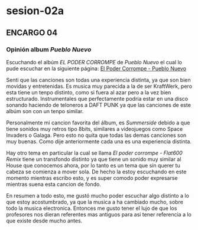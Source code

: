 # sesion-02a

## ENCARGO 04

### Opinión album *Pueblo Nuevo*

Escuchando el albúm *EL PODER CORROMPE* de *Pueblo Nuevo* el cual lo pude escuchar en la siguiente página: [El Poder Corrompe - Pueblo Nuevo](https://pueblonuevo.cl/catalogo/el-poder-corrompe/)

Senti que las canciones son todas una experiencia distinta, ya que son bien movidas y entretenidas. Es musica muy parecida a la de ser KraftWerk, pero esta tiene un tenpo distinto, como si fuera al azar pero a la vez bien estructurado. Instrumentales que perfectamente podria estar en una disco sonando haciendo de teloneros a DAFT PUNK ya que las canciones de este albúm son con un tenpo similar.

Personalmente mi cancion favorita del álbum, es *Summerside* debido a que tiene sonidos muy retros tipo 8bits, similares a videojuegos como Space Invaders o Galaga. Pero esto no quita que todas las demas canciones son muy buenas. Como dije anteriormente cada una es una experiencia distinta.

Hay otro tema en particular la cual se llama *El poder corrompe - Flat600 Remix* tiene un transfondo distinto ya que tiene un sonido muy similar al House que conocemos ahora, por lo tanto es un tema que sin querer tu cabeza se comienza a mover sola. De hecho la estoy escuchando en este momento mientras escribo esto, y es super comodo poder expresarse mientras suena esta cancion de fondo.

En resumen a todo esto, me gustó mucho poder escuchar algo distinto a lo que estoy acostumbrado, ya que la musica a ha cambiado mucho, sobre todo la musica electronica. Entonces me gusto tener el lujo de que los profesores nos dieran referentes mas antiguos para asi tener referencia a lo que existe desde mucho antes.
